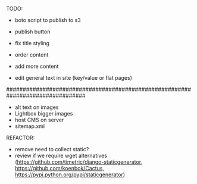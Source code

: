 
TODO:
 - boto script to publish to s3
 - publish button

 - fix title styling
 - order content
 - add more content
 - edit general text in site (key/value or flat pages)

################################################################################

 - alt text on images
 - Lightbox bigger images
 - host CMS on server
 - sitemap.xml

REFACTOR:
 - remove need to collect static?
 - review if we require wget alternatives (https://github.com/timetric/django-staticgenerator, https://github.com/koenbok/Cactus, https://pypi.python.org/pypi/staticgenerator)
